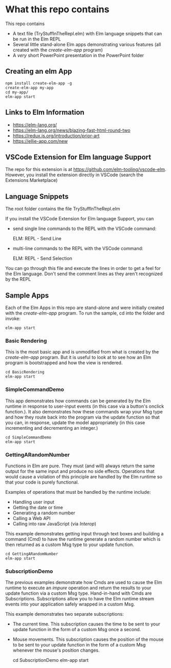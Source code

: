 # What this repo contains #

This repo contains

- A text file (TryStuffInTheRepl.elm) with Elm language snippets that can be run in the Elm REPL
- Several little stand-alone Elm apps demonstrating various features (all created with the *create-elm-app* program)
- A *very* short PowerPoint presentation in the PowerPoint folder

## Creating an elm App ##

    npm install create-elm-app -g
    create-elm-app my-app
    cd my-app/
    elm-app start

## Links to Elm Information ##

- https://elm-lang.org/
- https://elm-lang.org/news/blazing-fast-html-round-two
- https://redux.js.org/introduction/prior-art
- https://ellie-app.com/new

## VSCode Extension for Elm language Support ##
The repo for this extension is at https://github.com/elm-tooling/vscode-elm.  However, you install the extension directly in VSCode (search the Extensions Marketplace)

## Language Snippets ##
The root folder contains the file TryStuffInTheRepl.elm

If you install the VSCode Extension for Elm language Support, you can

- send single line commands to the REPL with the VSCode command:

    ELM: REPL - Send Line

- multi-line commands to the REPL with the VSCode command:

    ELM: REPL - Send Selection

You can go through this file and execute the lines in order to get a feel for the Elm language.  Don't send the comment lines as they aren't recognized by the REPL

## Sample Apps ##
Each of the Elm Apps in this repo are stand-alone and were initially created with the *create-elm-app* program.  To run the sample, cd into the folder and invoke:

    elm-app start

### Basic Rendering ###
This is the most basic app and is unmodified from what is created by the *create-elm-app* program.  But it is useful to look at to see how an Elm program is bootstrapped and how the view is rendered.

    cd BasicRendering
    elm-app start

### SimpleCommandDemo ###
This app demonstrates how commands can be generated by the Elm runtime in response to user-input events (in this case via a button's onclick function.).  It also demonstrates how these commands wrap your Msg type and how they route back into the program via the update function so that you can, in response, update the model appropriately (in this case incrementing and decrementing an integer.)

    cd SimpleCommandDemo
    elm-app start

### GettingARandomNumber ###
Functions in Elm are pure.  They must (and will) always return the same output for the same input and produce no side effects.  Operations that would cause a violation of this principle are handled by the Elm runtime so that your code is purely functional.

Examples of operations that must be handled by the runtime include:

- Handling user input
- Getting the date or time
- Generating a random number
- Calling a Web API
- Calling into raw JavaScript (via *Interop*)

This example demonstrates getting input through text boxes and building a command (Cmd) to have the runtime generate a random number which is then returned as a custom Msg type to your update function.

    cd GettingARandomNumber
    elm-app start

### SubscriptionDemo ###
The previous examples demonstrate how Cmds are used to cause the Elm runtime to execute an *impure* operation and return the results to your update function via a custom Msg type.  Hand-in-hand with Cmds are Subscriptions.  Subscriptions allow you to have the Elm runtime stream events into your application safely wrapped in a custom Msg.

This example demonstrates two separate subscriptions:

- The current time.  This subscription causes the time to be sent to your update function in the form of a custom Msg once a second.

- Mouse movements.  This subscription causes the position of the mouse to be sent to your update function in the form of a custom Msg whenever the mouse's position changes.

    cd SubscriptionDemo
    elm-app start


